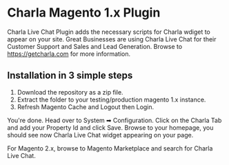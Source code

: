 Charla Magento 1.x Plugin
=================

Charla Live Chat Plugin adds the necessary scripts for Charla wdiget to appear on your site. Great Businesses are using Charla Live Chat for their Customer Support and Sales and Lead Generation. Browse to https://getcharla.com for more information.

## Installation in 3 simple steps
1. Download the repository as a zip file.
2. Extract the folder to your testing/production magento 1.x instance.
3. Refresh Magento Cache and Logout then Login.

You're done. Head over to System ➡ Configuration. Click on the Charla Tab and add your Property Id and click Save. Browse to your homepage, you should see now Charla Live Chat widget appearing on your page.

For Magento 2.x, browse to Magento Marketplace and search for Charla Live Chat.
